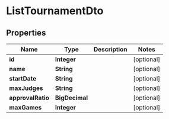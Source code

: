 

# ListTournamentDto

## Properties

Name | Type | Description | Notes
------------ | ------------- | ------------- | -------------
**id** | **Integer** |  |  [optional]
**name** | **String** |  |  [optional]
**startDate** | **String** |  |  [optional]
**maxJudges** | **String** |  |  [optional]
**approvalRatio** | **BigDecimal** |  |  [optional]
**maxGames** | **Integer** |  |  [optional]



